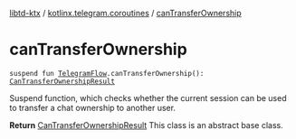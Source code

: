 [libtd-ktx](../index.md) / [kotlinx.telegram.coroutines](index.md) / [canTransferOwnership](./can-transfer-ownership.md)

# canTransferOwnership

`suspend fun `[`TelegramFlow`](../kotlinx.telegram.core/-telegram-flow/index.md)`.canTransferOwnership(): `[`CanTransferOwnershipResult`](https://tdlibx.github.io/td/docs/org/drinkless/td/libcore/telegram/TdApi.CanTransferOwnershipResult.html)

Suspend function, which checks whether the current session can be used to transfer a chat
ownership to another user.

**Return**
[CanTransferOwnershipResult](https://tdlibx.github.io/td/docs/org/drinkless/td/libcore/telegram/TdApi.CanTransferOwnershipResult.html) This class is an abstract base class.

